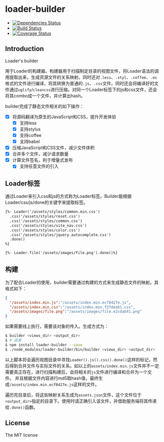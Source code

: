 loader-builder
==============

- [![Dependencies Status](https://david-dm.org/JacksonTian/loader-builder.png)](https://david-dm.org/JacksonTian/loader-builder)
- [![Build Status](https://secure.travis-ci.org/JacksonTian/loader-builder.png?branch=master)](http://travis-ci.org/JacksonTian/loader-builder)
- [![Coverage Status](https://coveralls.io/repos/JacksonTian/loader-builder/badge.png)](https://coveralls.io/r/JacksonTian/loader-builder)

## Introduction

Loader's builder

用于Loader的构建器。构建器用于扫描制定目录的视图文件，将Loader语法的调用提取出来，生成资源文件的关系映射。同时还对`.less`、`.styl`、`.coffee`、`.es`格式的文件进行编译，将其转换为普通的`.js`、`.css`文件。同时还会将编译好的文件通过`uglify`/`cleancss`进行压缩。对同一个Loader标签下的js和css文件，还会将其combo成一个文件，并计算出hash。

builder完成了静态文件相关的如下操作：

- [x] 将源码翻译为原生的JavaScript和CSS，提升开发体验
  - [x] 支持less
  - [x] 支持stylus
  - [x] 支持coffee
  - [x] 支持babel
- [x] 压缩JavaScript和CSS文件，减少文件体积
- [x] 合并多个文件，减少请求数量
- [x] 计算文件签名，利于增量式发布
  - [x] 支持任意文件的引入

## Loader标签
通过Loader来引入css和js的方式称为Loader标签。Builder能根据Loader/css/js/done的关键字来提取标签。

```html
{%- Loader('/assets/styles/common.min.css')
  .css('/assets/styles/reset.css')
  .css('/assets/styles/common.css')
  .css('/assets/styles/site_nav.css')
  .css('/assets/styles/color.css')
  .css('/assets/styles/jquery.autocomplete.css')
  .done()
%}

{%- Loader.file('/assets/images/file.png').done()%}
```

## 构建
为了配合Loader的使用，builder需要通过构建的方式来生成静态文件的映射。其格式如下：

```json
{
  "/assets/index.min.js":"/assets/index.min.ecf8427e.js",
  "/assets/index.min.css":"/assets/index.min.f2fdeab1.css",
  "/assets/images/file.png":"/assets/images/file.e2cdab41.png"
}
```

如果需要线上执行，需要该对象的传入。生成方式为：

```sh
$ builder <views_dir> <output_dir>
$ # 或者
$ npm install loader-builder --save
$ ./node_modules/loader-builder/bin/builder <views_dir> <output_dir>
```

以上脚本将会遍历视图目录中寻找`Loader().js().css().done()`这样的标记，然后得到合并文件与实际文件的关系。如以上的`assets/index.min.js`文件并不一定需要真正存在，进行扫描构建后，会将相关的`js`文件进行编译和合并为一个文件。
并且根据文件内容进行md5取hash值，最终生成`/assets/index.min.ecf8427e.js`这样的文件。

遍历完目录后，将这些映射关系生成为`assets.json`文件，这个文件位于`<output_dir>`指定的目录下。使用时请正确引入该文件，并借助服务端将其传递给`.done()`函数。

## License
The MIT license
